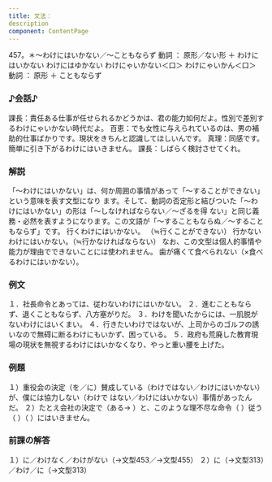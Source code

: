 ```yaml
---
title: 文法：
description
component: ContentPage
---
```



457。＊～わけにはいかない／～こともならず
動詞 ： 原形／ない形 ＋ わけにはいかない
わけにはゆかない
わけにゃいかない＜口＞
わけにゃいかん＜口＞
動詞 ： 原形 ＋ こともならず
### ♪会話♪
課長：責任ある仕事が任せられるかどうかは、君の能力如何だよ。性別で差別するわけにゃいかない時代だよ。 百恵：でも女性に与えられているのは、男の補助的仕事ばかりです。現状をきちんと認識してほしいんです。 真理：同感です。簡単に引き下がるわけにはいきません。
課長：しばらく検討させてくれ。
### 解説
「～わけにはいかない」は、何か周囲の事情があって「～することができない」という意味を表す文型になり ます。そして、動詞の否定形と結びついた「～わけにはいかない」の形は「～しなければならない／～ざるを得 ない」と同じ義務・必然を表すようになります。この文語が「～することもならぬ／～することもならず」です。
行くわけにはいかない。 （≒行くことができない） 行かないわけにはいかない。（≒行かなければならない）
なお、この文型は個人的事情や能力が理由でできないことには使われません。 歯が痛くて食べられない（×食べるわけにはいかない）。
### 例文
１．社長命令とあっては、従わないわけにはいかない。
２．進むこともならず、退くこともならず、八方塞がりだ。
３．わけを聞いたからには、一肌脱がないわけにはいくまい。
４．行きたいわけではないが、上司からのゴルフの誘いなので無碍に断るわけにもいかず、困っている。
５．政府も荒廃した教育現場の現状を無視するわけにはいかなくなり、やっと重い腰を上げた。
### 例題
１）重役会の決定（を／に）賛成している（わけではない／わけにはいかない）が、僕には協力しない（わけで はない／わけにはいかない）事情があったんだ。
２）たとえ会社の決定で（ある→ ）と、このような理不尽な命令（ ）従う（ ）（ ）にはいきません。
### 前課の解答
１）に／わけなく／わけがない（→文型453／→文型455）
２）に（→文型313）／わけ／に（→文型313）
